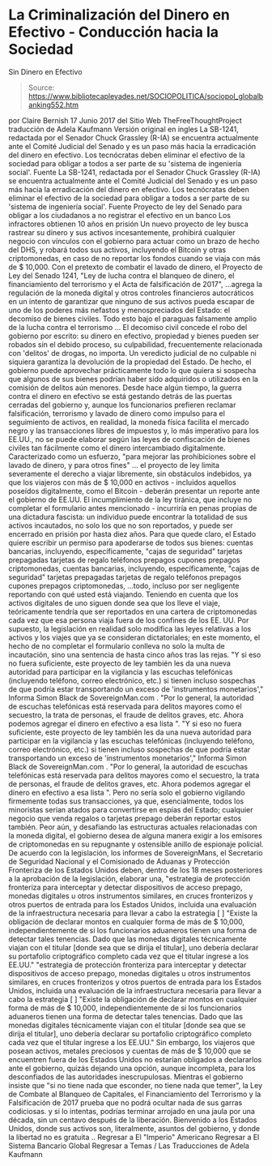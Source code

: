 # La Criminalización del Dinero en Efectivo - Conducción hacia la Sociedad 
Sin Dinero en Efectivo

> Source: https://www.bibliotecapleyades.net/SOCIOPOLITICA/sociopol_globalbanking552.htm

por Claire Bernish 17 Junio 2017
del Sitio Web TheFreeThoughtProject
traducción de Adela Kaufmann Versión original en ingles
La SB-1241, redactada por el Senador Chuck Grassley (R-IA) se encuentra actualmente ante el Comité Judicial del Senado y es un paso más hacia la erradicación del dinero en efectivo. Los tecnócratas deben eliminar el efectivo de la sociedad para obligar a todos a ser parte de su 'sistema de ingeniería social'. Fuente
La SB-1241, redactada por el Senador Chuck Grassley (R-IA) se encuentra actualmente ante el Comité Judicial del Senado y es un paso más hacia la erradicación del dinero en efectivo.
Los tecnócratas deben eliminar el efectivo de la sociedad para obligar a todos a ser parte de su 'sistema de ingeniería social'.
Fuente
Proyecto de ley del Senado para obligar a los ciudadanos a no registrar el efectivo en un banco
Los infractores obtienen 10 años en prisión
Un nuevo proyecto de ley busca rastrear su dinero y sus activos incesantemente, prohibirá cualquier negocio con vínculos con el gobierno para actuar como un brazo de hecho del DHS, y robará todos sus activos, incluyendo el Bitcoin y otras criptomonedas, en caso de no reportar los fondos cuando se viaja con más de $ 10,000.
Con el pretexto de combatir el lavado de dinero, el Proyecto de Ley del Senado 1241,
"Ley de lucha contra el blanqueo de dinero, el financiamiento del terrorismo y el Acta de falsificación de 2017",
...agrega la regulación de la moneda digital y otros controles financieros autocráticos en un intento de garantizar que ninguno de sus activos pueda escapar de uno de los poderes más nefastos y menospreciados del Estado: el decomiso de bienes civiles.
Todo esto bajo el paraguas falsamente amplio de la lucha contra el terrorismo ...
El decomiso civil concede el robo del gobierno por escrito:
su dinero en efectivo, propiedad y bienes pueden ser robados sin el debido proceso, su culpabilidad, frecuentemente relacionada con 'delitos' de drogas, no importa.
Un veredicto judicial de no culpable ni siquiera garantiza la devolución de la propiedad del Estado.
De hecho, el gobierno puede aprovechar prácticamente todo lo que quiera si sospecha que algunos de sus bienes podrían haber sido adquiridos o utilizados en la comisión de delitos aún menores.
Desde hace algún tiempo, la guerra contra el dinero en efectivo se está gestando detrás de las puertas cerradas del gobierno y, aunque los funcionarios prefieren reclamar falsificación, terrorismo y lavado de dinero como impulso para el seguimiento de activos, en realidad, la moneda física facilita el mercado negro y las transacciones libres de impuestos y, lo más imperativo para los EE.UU., no se puede elaborar según las leyes de confiscación de bienes civiles tan fácilmente como el dinero intercambiado digitalmente.
Caracterizado como un esfuerzo,
"para mejorar las prohibiciones sobre el lavado de dinero, y para otros fines"
... el proyecto de ley limita severamente el derecho a viajar libremente, sin obstáculos indebidos, ya que los viajeros con más de $ 10,000 en activos - incluidos aquellos poseídos digitalmente, como el Bitcoin - deberán presentar un reporte ante el gobierno de EE.UU.
El incumplimiento de la ley tiránica, que incluye no completar el formulario antes mencionado - incurriría en penas propias de una dictadura fascista:
un individuo puede encontrar la totalidad de sus activos incautados, no solo los que no son reportados, y puede ser encerrado en prisión por hasta diez años.
Para que quede claro, el Estado quiere escribir un permiso para apoderarse de todos sus bienes:
cuentas bancarias, incluyendo, específicamente, "cajas de seguridad" tarjetas prepagadas tarjetas de regalo teléfonos prepagos cupones prepagos criptomonedas,
cuentas bancarias, incluyendo, específicamente, "cajas de seguridad"
tarjetas prepagadas
tarjetas de regalo
teléfonos prepagos
cupones prepagos
criptomonedas,
...todo, incluso por ser negligente reportando con qué usted está viajando.
Teniendo en cuenta que los activos digitales de uno siguen donde sea que los lleve el viaje, teóricamente tendría que ser reportados en una cartera de criptomonedas cada vez que esa persona viaja fuera de los confines de los EE. UU.
Por supuesto, la legislación en realidad solo modifica las leyes relativas a los activos y los viajes que ya se consideran dictatoriales; en este momento, el hecho de no completar el formulario conlleva no solo la multa de incautación, sino una sentencia de hasta cinco años tras las rejas.
"Y si eso no fuera suficiente, este proyecto de ley también les da una nueva autoridad para participar en la vigilancia y las escuchas telefónicas (incluyendo teléfono, correo electrónico, etc.) si tienen incluso sospechas de que podría estar transportando un exceso de 'instrumentos monetarios'," Informa Simon Black de SovereignMan.com . "Por lo general, la autoridad de escuchas telefónicas está reservada para delitos mayores como el secuestro, la trata de personas, el fraude de delitos graves, etc. Ahora podemos agregar el dinero en efectivo a esa lista ".
"Y si eso no fuera suficiente, este proyecto de ley también les da una nueva autoridad para participar en la vigilancia y las escuchas telefónicas (incluyendo teléfono, correo electrónico, etc.) si tienen incluso sospechas de que podría estar transportando un exceso de 'instrumentos monetarios'," Informa Simon Black de SovereignMan.com .
"Por lo general, la autoridad de escuchas telefónicas está reservada para delitos mayores como el secuestro, la trata de personas, el fraude de delitos graves, etc.
Ahora podemos agregar el dinero en efectivo a esa lista ".
Pero no sería solo el gobierno vigilando firmemente todas sus transacciones, ya que, esencialmente, todos los minoristas serían atados para convertirse en espías del Estado; cualquier negocio que venda regalos o tarjetas prepago deberán reportar estos también.
Peor aún, y desafiando las estructuras actuales relacionadas con la moneda digital, el gobierno desea de alguna manera exigir a los emisores de criptomonedas en su repugnante y ostensible anillo de espionaje policial.
De acuerdo con la legislación, los informes de SovereignMans, el Secretario de Seguridad Nacional y el Comisionado de Aduanas y Protección Fronteriza de los Estados Unidos deben, dentro de los 18 meses posteriores a la aprobación de la legislación, elaborar una,
"estrategia de protección fronteriza para interceptar y detectar dispositivos de acceso prepago, monedas digitales u otros instrumentos similares, en cruces fronterizos y otros puertos de entrada para los Estados Unidos, incluida una evaluación de la infraestructura necesaria para llevar a cabo la estrategia [ ] "Existe la obligación de declarar montos en cualquier forma de más de $ 10,000, independientemente de si los funcionarios aduaneros tienen una forma de detectar tales tenencias. Dado que las monedas digitales técnicamente viajan con el titular [donde sea que se dirija el titular], uno debería declarar su portafolio criptográfico completo cada vez que el titular ingrese a los EE.UU."
"estrategia de protección fronteriza para interceptar y detectar dispositivos de acceso prepago, monedas digitales u otros instrumentos similares, en cruces fronterizos y otros puertos de entrada para los Estados Unidos, incluida una evaluación de la infraestructura necesaria para llevar a cabo la estrategia
[ ]
"Existe la obligación de declarar montos en cualquier forma de más de $ 10,000, independientemente de si los funcionarios aduaneros tienen una forma de detectar tales tenencias.
Dado que las monedas digitales técnicamente viajan con el titular [donde sea que se dirija el titular], uno debería declarar su portafolio criptográfico completo cada vez que el titular ingrese a los EE.UU."
Sin embargo, los viajeros que posean activos, metales preciosos y cuentas de más de $ 10,000 que se encuentren fuera de los Estados Unidos no estarían obligados a declararlos ante el gobierno, quizás dejando una opción, aunque incompleta, para los desconfiados de las autoridades inescrupulosas.
Mientras el gobierno insiste que "si no tiene nada que esconder, no tiene nada que temer", la Ley de Combate al Blanqueo de Capitales, el Financiamiento del Terrorismo y la Falsificación de 2017 prueba que no podrá ocultar nada de sus garras codiciosas. y si lo intentas, podrías terminar arrojado en una jaula por una década, sin un centavo después de la liberación.
Bienvenido a los Estados Unidos, donde sus activos son, literalmente, asuntos del gobierno, y donde la libertad no es gratuita ..
Regresar a El "Imperio" Americano
Regresar a El Sistema Bancario Global
Regresar a Temas / Las Traducciones de Adela Kaufmann
